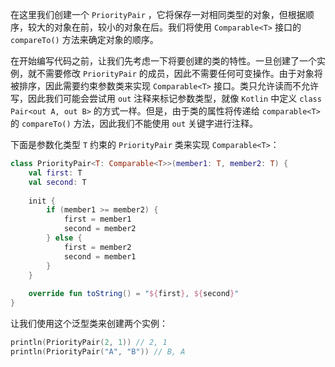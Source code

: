 在这里我们创建一个 `PriorityPair` ，它将保存一对相同类型的对象，但根据顺序，较大的对象在前，较小的对象在后。我们将使用 `Comparable<T>` 接口的 `compareTo()` 方法来确定对象的顺序。

在开始编写代码之前，让我们先考虑一下将要创建的类的特性。一旦创建了一个实例，就不需要修改 `PriorityPair` 的成员，因此不需要任何可变操作。由于对象将被排序，因此需要约束参数类来实现 `Comparable<T>` 接口。类只允许读而不允许写，因此我们可能会尝试用 `out` 注释来标记参数类型，就像 `Kotlin` 中定义 `class Pair<out A, out B>` 的方式一样。但是，由于类的属性将传递给 `comparable<T>` 的 `compareTo()` 方法，因此我们不能使用 `out` 关键字进行注释。

下面是参数化类型 `T` 约束的 `PriorityPair` 类来实现 `Comparable<T>`：

```kotlin
class PriorityPair<T: Comparable<T>>(member1: T, member2: T) {
	val first: T
	val second: T
	
	init {
		if (member1 >= member2) {
			first = member1
			second = member2
		} else {
			first = member2
			second = member1
		}
	}
	
	override fun toString() = "${first}, ${second}"
}
```

让我们使用这个泛型类来创建两个实例：

```kotlin
println(PriorityPair(2, 1))	// 2, 1
println(PriorityPair("A", "B"))	// B, A
```

